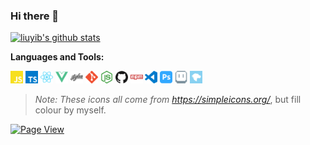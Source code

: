 ### Hi there 👋

<a href="https://github.com/anuraghazra/github-readme-stats" target="_blank">
<img src="https://github-readme-stats.vercel.app/api?username=liuyib&show_icons=true" title="liuyib's github stats" alt="liuyib's github stats" />
</a>

<!--
**liuyib/liuyib** is a ✨ _special_ ✨ repository because its `README.md` (this file) appears on your GitHub profile.

Here are some ideas to get you started:

- 🔭 I’m currently working on ...
- 🌱 I’m currently learning ...
- 👯 I’m looking to collaborate on ...
- 🤔 I’m looking for help with ...
- 💬 Ask me about ...
- 📫 How to reach me: ...
- 😄 Pronouns: ...
- ⚡ Fun fact: ...
-->

**Languages and Tools:**

<code><img height="20" src="./assets/javascript.svg" title="JavaScript" alt="JavaScript"></code>
<code><img height="20" src="./assets/typescript.svg" title="TypeScript" alt="TypeScript"></code>
<code><img height="20" src="./assets/react.svg" title="React" alt="React"></code>
<code><img height="20" src="./assets/vue-dot-js.svg" title="Vue" alt="Vue"></code>
<code><img height="20" src="./assets/stylus.svg" title="Stylus" alt="Stylus"></code>
<code><img height="20" src="./assets/git.svg" title="Git" alt="Git"></code>
<code><img height="20" src="./assets/node-dot-js.svg" title="Node.js" alt="Node.js"></code>
<code><img height="20" src="./assets/github.svg" title="Github" alt="Github"></code>
<code><img height="20" src="./assets/npm.svg" title="NPM" alt="NPM"></code>
<code><img height="20" src="./assets/visualstudiocode.svg" title="Visual Studio Code" alt="Visual Studio Code"></code>
<code><img height="20" src="./assets/adobephotoshop.svg" title="PhotoShop" alt="PhotoShop"></code>
<code><img height="20" src="./assets/aseprite.svg" title="Aseprite" alt="Aseprite"></code>
<code><img height="20" src="./assets/mdnwebdocs.svg" title="MDN Web Docs" alt="MDN Web Docs"></code>

> _Note: These icons all come from https://simpleicons.org/_, but fill colour by myself.

<a href="https://github.com/jwenjian/visitor-badge" target="_blank">
<img src="https://visitor-badge.glitch.me/badge?page_id=liuyib.liuyib" title="Page View" alt="Page View" />
</a>
